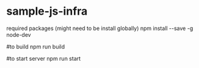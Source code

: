 # sample-js-infra

required packages (might need to be install globally)
npm install --save -g node-dev

#to build
npm run build

#to start server
npm run start

